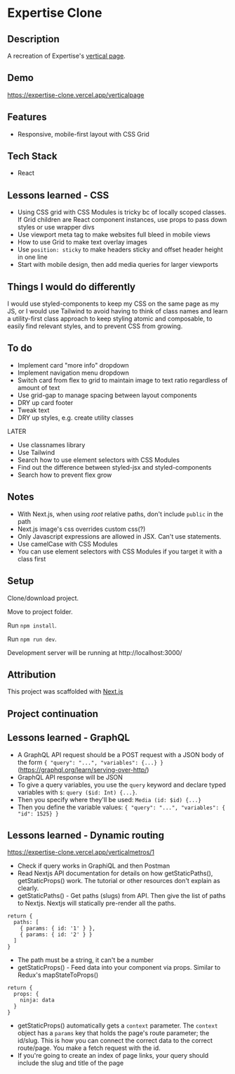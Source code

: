 # Expertise Clone

## Description

A recreation of Expertise's [vertical page](https://www.expertise.com/ca/los-angeles/plumbing).

## Demo

https://expertise-clone.vercel.app/verticalpage

## Features

- Responsive, mobile-first layout with CSS Grid

## Tech Stack

- React

## Lessons learned - CSS

- Using CSS grid with CSS Modules is tricky bc of locally scoped classes. If Grid children are React component instances, use props to pass down styles or use wrapper divs
- Use viewport meta tag to make websites full bleed in mobile views
- How to use Grid to make text overlay images
- Use `position: sticky` to make headers sticky and offset header height in one line
- Start with mobile design, then add media queries for larger viewports

## Things I would do differently

I would use styled-components to keep my CSS on the same page as my JS, or
I would use Tailwind to avoid having to think of class names and learn a utility-first class approach to keep styling atomic and composable, to easily find relevant styles, and to prevent CSS from growing.

## To do

- Implement card "more info" dropdown
- Implement navigation menu dropdown
- Switch card from flex to grid to maintain image to text ratio regardless of amount of text
- Use grid-gap to manage spacing between layout components
- DRY up card footer
- Tweak text
- DRY up styles, e.g. create utility classes

LATER

- Use classnames library
- Use Tailwind
- Search how to use element selectors with CSS Modules
- Find out the difference between styled-jsx and styled-components
- Search how to prevent flex grow

## Notes

- With Next.js, when using _root_ relative paths, don't include `public` in the path
- Next.js image's css overrides custom css(?)
- Only Javascript expressions are allowed in JSX. Can't use statements.
- Use camelCase with CSS Modules
- You can use element selectors with CSS Modules if you target it with a class first

## Setup

Clone/download project.

Move to project folder.

Run `npm install`.

Run `npm run dev`.

Development server will be running at http://localhost:3000/

## Attribution

This project was scaffolded with [Next.js](https://github.com/vercel/next.js/tree/master/examples/layout-component)

## Project continuation

## Lessons learned - GraphQL

- A GraphQL API request should be a POST request with a JSON body of the form `{ "query": "...", "variables": {...} }` (https://graphql.org/learn/serving-over-http/)
- GraphQL API response will be JSON
- To give a query variables, you use the `query` keyword and declare typed variables with `$`: `query ($id: Int) {...}`.
- Then you specify where they'll be used: `Media (id: $id) {...}`
- Then you define the variable values: `{ "query": "...", "variables": { "id": 1525} }`

## Lessons learned - Dynamic routing

https://expertise-clone.vercel.app/verticalmetros/1

- Check if query works in GraphiQL and then Postman
- Read Nextjs API documentation for details on how getStaticPaths(), getStaticProps() work. The tutorial or other resources don't explain as clearly.
- getStaticPaths() - Get paths (slugs) from API. Then give the list of paths to Nextjs. Nextjs will statically pre-render all the paths.

```
return {
  paths: [
    { params: { id: '1' } },
    { params: { id: '2' } }
  ]
}
```

- The path must be a string, it can't be a number
- getStaticProps() - Feed data into your component via props. Similar to Redux's mapStateToProps()

```
return {
  props: {
    ninja: data
  }
}
```

- getStaticProps() automatically gets a `context` parameter. The `context` object has a `params` key that holds the page's route parameter; the id/slug. This is how you can connect the correct data to the correct route/page. You make a fetch request with the id.
- If you're going to create an index of page links, your query should include the slug and title of the page

